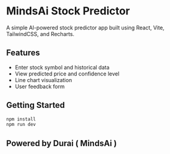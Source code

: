 # MindsAi Stock Predictor

A simple AI-powered stock predictor app built using React, Vite, TailwindCSS, and Recharts.

## Features

- Enter stock symbol and historical data
- View predicted price and confidence level
- Line chart visualization
- User feedback form

## Getting Started

```bash
npm install
npm run dev
```

## Powered by Durai ( MindsAi )